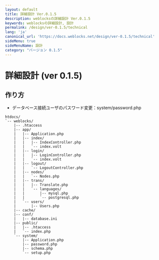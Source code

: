 ```yaml
---
layout: default
title: 詳細設計 Ver.0.1.5
description: weblocksの詳細設計 Ver.0.1.5
keywords: weblocksの詳細設計, 設計
permalink: /design/ver-0.1.5/technical
lang: 'ja'
canonical_url: 'https://docs.weblocks.net/design/ver-0.1.5/technical'
sideMenu: true
sideMenuName: 設計
category: "バージョン 0.1.5"
---
```

<div class="container-fluid">
  <div class="row">
    <div class="col">
      <h1>詳細設計 (ver 0.1.5)</h1>
    </div>
  </div>
  <div class="row">
    <div class="col-12">
      <h2>作り方</h2>
      <p>
        <ul>
          <li>データベース接続ユーザのパスワード変更：system/password.php</li>
        </ul>
      </p>
      <p>
        <pre><code class="language-treeview">htdocs/
`-- weblocks/
    |-- .htaccess
    |-- app/
    |   |-- Application.php
    |   |-- index/
    |   |   |-- IndexController.php
    |   |   `-- index.volt
    |   |-- login/
    |   |   |-- LoginController.php
    |   |   `-- index.volt
    |   |-- logout/
    |   |   `-- LogoutController.php
    |   |-- nodes/
    |   |   `-- Nodes.php
    |   |-- trans/
    |   |   |-- Translate.php
    |   |   `-- languages/
    |   |       |-- mysql.php
    |   |       `-- postgresql.php
    |   `-- users/
    |       |-- Users.php
    |-- cache/
    |-- conf/
    |   |-- database.ini
    |-- public/
    |   |-- .htaccess
    |   `-- index.php
    `-- system/
        |-- Application.php
        |-- password.php
        |-- schema.php
        `-- setup.php</code></pre>
      </p>
    </div>
  </div>
</div>
